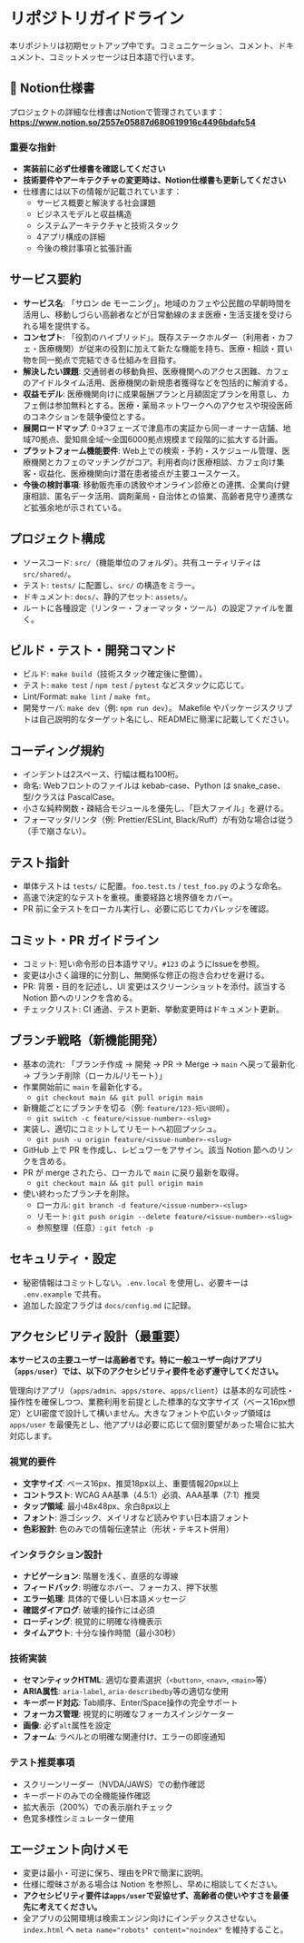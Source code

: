 # リポジトリガイドライン

本リポジトリは初期セットアップ中です。コミュニケーション、コメント、ドキュメント、コミットメッセージは日本語で行います。

## 📘 Notion仕様書

プロジェクトの詳細な仕様書はNotionで管理されています：
**https://www.notion.so/2557e05887d680619916c4496bdafc54**

### 重要な指針
- **実装前に必ず仕様書を確認してください**
- **技術要件やアーキテクチャの変更時は、Notion仕様書も更新してください**
- 仕様書には以下の情報が記載されています：
  - サービス概要と解決する社会課題
  - ビジネスモデルと収益構造
  - システムアーキテクチャと技術スタック
  - 4アプリ構成の詳細
  - 今後の検討事項と拡張計画

## サービス要約
- **サービス名**: 「サロン de モーニング」。地域のカフェや公民館の早朝時間を活用し、移動しづらい高齢者などが日常動線のまま医療・生活支援を受けられる場を提供する。
- **コンセプト**: 「役割のハイブリッド」。既存ステークホルダー（利用者・カフェ・医療機関）が従来の役割に加えて新たな機能を持ち、医療・相談・買い物を同一拠点で完結できる仕組みを目指す。
- **解決したい課題**: 交通弱者の移動負担、医療機関へのアクセス困難、カフェのアイドルタイム活用、医療機関の新規患者獲得などを包括的に解消する。
- **収益モデル**: 医療機関向けに成果報酬プランと月額固定プランを用意し、カフェ側は参加無料とする。医療・薬局ネットワークへのアクセスや現役医師のコネクションを競争優位とする。
- **展開ロードマップ**: 0→3フェーズで津島市の実証から同一オーナー店舗、地域70拠点、愛知県全域〜全国6000拠点規模まで段階的に拡大する計画。
- **プラットフォーム機能要件**: Web上での検索・予約・スケジュール管理、医療機関とカフェのマッチングがコア。利用者向け医療相談、カフェ向け集客・収益化、医療機関向け潜在患者接点が主要ユースケース。
- **今後の検討事項**: 移動販売車の誘致やオンライン診療との連携、企業向け健康相談、匿名データ活用、調剤薬局・自治体との協業、高齢者見守り連携など拡張余地が示されている。

## プロジェクト構成
- ソースコード: `src/`（機能単位のフォルダ）。共有ユーティリティは `src/shared/`。
- テスト: `tests/` に配置し、`src/` の構造をミラー。
- ドキュメント: `docs/`、静的アセット: `assets/`。
- ルートに各種設定（リンター・フォーマッタ・ツール）の設定ファイルを置く。

## ビルド・テスト・開発コマンド
- ビルド: `make build`（技術スタック確定後に整備）。
- テスト: `make test` / `npm test` / `pytest` などスタックに応じて。
- Lint/Format: `make lint` / `make fmt`。
- 開発サーバ: `make dev`（例: `npm run dev`）。
Makefile やパッケージスクリプトは自己説明的なターゲット名にし、READMEに簡潔に記載してください。

## コーディング規約
- インデントは2スペース、行幅は概ね100桁。
- 命名: Webフロントのファイルは kebab-case、Python は snake_case、型/クラスは PascalCase。
- 小さな純粋関数・疎結合モジュールを優先し、「巨大ファイル」を避ける。
- フォーマッタ/リンタ（例: Prettier/ESLint, Black/Ruff）が有効な場合は従う（手で崩さない）。

## テスト指針
- 単体テストは `tests/` に配置。`foo.test.ts` / `test_foo.py` のような命名。
- 高速で決定的なテストを重視。重要経路と境界値をカバー。
- PR 前に全テストをローカル実行し、必要に応じてカバレッジを確認。

## コミット・PR ガイドライン
- コミット: 短い命令形の日本語サマリ。`#123` のようにIssueを参照。
- 変更は小さく論理的に分割し、無関係な修正の抱き合わせを避ける。
- PR: 背景・目的を記述し、UI 変更はスクリーンショットを添付。該当する Notion 節へのリンクを含める。
- チェックリスト: CI 通過、テスト更新、挙動変更時はドキュメント更新。

## ブランチ戦略（新機能開発）
- 基本の流れ: 「ブランチ作成 → 開発 → PR → Merge → `main` へ戻って最新化 → ブランチ削除（ローカル/リモート）」
- 作業開始前に `main` を最新化する。
  - `git checkout main && git pull origin main`
- 新機能ごとにブランチを切る（例: `feature/123-短い説明`）。
  - `git switch -c feature/<issue-number>-<slug>`
- 実装し、適切にコミットしてリモートへ初回プッシュ。
  - `git push -u origin feature/<issue-number>-<slug>`
- GitHub 上で PR を作成し、レビュワーをアサイン。該当 Notion 節へのリンクを含める。
- PR が merge されたら、ローカルで `main` に戻り最新を取得。
  - `git checkout main && git pull origin main`
- 使い終わったブランチを削除。
  - ローカル: `git branch -d feature/<issue-number>-<slug>`
  - リモート: `git push origin --delete feature/<issue-number>-<slug>`
  - 参照整理（任意）: `git fetch -p`

## セキュリティ・設定
- 秘密情報はコミットしない。`.env.local` を使用し、必要キーは `.env.example` で共有。
- 追加した設定フラグは `docs/config.md` に記録。

## アクセシビリティ設計（最重要）

**本サービスの主要ユーザーは高齢者です。特に一般ユーザー向けアプリ（`apps/user`）では、以下のアクセシビリティ要件を必ず遵守してください。**

管理向けアプリ（`apps/admin`、`apps/store`、`apps/client`）は基本的な可読性・操作性を確保しつつ、業務利用を前提とした標準的な文字サイズ（ベース16px想定）とUI密度で設計して構いません。大きなフォントや広いタップ領域は `apps/user` を最優先とし、他アプリは必要に応じて個別要望があった場合に拡大対応します。

### 視覚的要件
- **文字サイズ**: ベース16px、推奨18px以上、重要情報20px以上
- **コントラスト**: WCAG AA基準（4.5:1）必須、AAA基準（7:1）推奨
- **タップ領域**: 最小48x48px、余白8px以上
- **フォント**: 游ゴシック、メイリオなど読みやすい日本語フォント
- **色彩設計**: 色のみでの情報伝達禁止（形状・テキスト併用）

### インタラクション設計
- **ナビゲーション**: 階層を浅く、直感的な導線
- **フィードバック**: 明確なホバー、フォーカス、押下状態
- **エラー処理**: 具体的で優しい日本語メッセージ
- **確認ダイアログ**: 破壊的操作には必須
- **ローディング**: 視覚的に明確な待機表示
- **タイムアウト**: 十分な操作時間（最小30秒）

### 技術実装
- **セマンティックHTML**: 適切な要素選択（`<button>`, `<nav>`, `<main>`等）
- **ARIA属性**: `aria-label`, `aria-describedby`等の適切な使用
- **キーボード対応**: Tab順序、Enter/Space操作の完全サポート
- **フォーカス管理**: 視覚的に明確なフォーカスインジケーター
- **画像**: 必ず`alt`属性を設定
- **フォーム**: ラベルとの明確な関連付け、エラーの即座通知

### テスト推奨事項
- スクリーンリーダー（NVDA/JAWS）での動作確認
- キーボードのみでの全機能操作確認
- 拡大表示（200%）での表示崩れチェック
- 色覚多様性シミュレーター使用

## エージェント向けメモ
- 変更は最小・可逆に保ち、理由をPRで簡潔に説明。
- 仕様に曖昧さがある場合は Notion を参照し、早めに相談してください。
- **アクセシビリティ要件は`apps/user`で妥協せず、高齢者の使いやすさを最優先に考えてください。**
- 全アプリの公開環境は検索エンジン向けにインデックスさせない。`index.html` へ `meta name="robots" content="noindex"` を維持すること。

